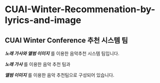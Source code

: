 # CUAI-Winter-Recommenation-by-lyrics-and-image

## CUAI Winter Conference 추천 시스템 팀

**_노래 가사와 앨범 이미지_** 를 이용한 음악추천 시스템 팀입니다.

**_노래 가사_** 를 이용한 음악 추천 팀과

**_앨범 이미지_** 를 이용한 음악 추천팀으로 구성되어 있습니다.
